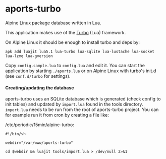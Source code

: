 # aports-turbo

Alpine Linux package database written in Lua.

This application makes use of the [Turbo](http://turbolua.org) (Lua) framework.

On Alpine Linux it should be enough to install turbo and deps by: 

```
apk add luajit lua5.1 lua-turbo lua-sqlite lua-lustache lua-socket lua-lzmq lua-gversion
```

Copy `config.sample.lua` to `config.lua` and edit it.
You can start the application by starting `./aports.lua` or on Alpine Linux with turbo's init.d (see `conf.d/turbo` for settings).

#### Creating/updating the database

aports-turbo uses an SQLite database which is generated (check config to init tables) and updated by `import.lua` found in the tools directory. `import.lua` needs to be run from the root of aports-turbo project. You can for example run it from cron by creating a file like:

/etc/periodic/15min/alpine-turbo:

```shell
#!/bin/sh

webdir="/var/www/aports-turbo"

cd $webdir && luajit tools/import.lua > /dev/null 2>&1
```
